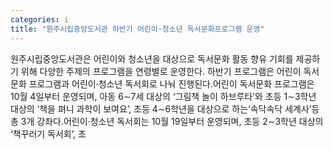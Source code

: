 ```yaml
---
categories: i
title: "원주시립중앙도서관 하반기 어린이·청소년 독서문화프로그램 운영"
---
```

원주시립중앙도서관은 어린이와 청소년을 대상으로 독서문화 활동 향유 기회를 제공하기 위해 다양한 주제의 프로그램을 연령별로 운영한다. 하반기 프로그램은 어린이 독서문화 프로그램과 어린이·청소년 독서회로 나눠 진행된다.어린이 독서문화 프로그램은 10월 4일부터 운영되며, 아동 6∼7세 대상의 ‘그림책 놀이 하브루타’와 초등 1∼3학년 대상의 ‘책을 펴니 과학이 보여요’, 초등 4∼6학년을 대상으로 하는‘속닥속닥 세계사’등 총 3개 강좌다.어린이·청소년 독서회는 10월 19일부터 운영되며, 초등 2∼3학년 대상의 ‘책꾸러기 독서회’, 초